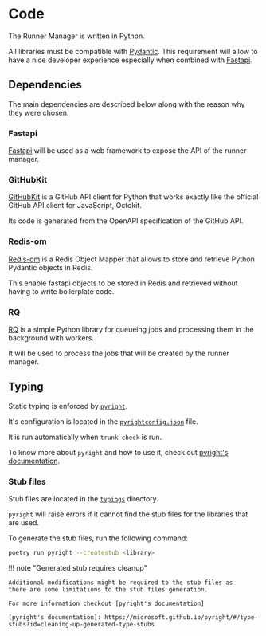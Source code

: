 # Code

The Runner Manager is written in Python.

All libraries must be compatible with [Pydantic](https://docs.pydantic.dev/).
This requirement will allow to have a nice developer experience
especially when combined with [Fastapi](#fastapi).

## Dependencies

The main dependencies are described below along with the reason why they were chosen.

### Fastapi

[Fastapi](https://fastapi.tiangolo.com/) will be used as a web framework to
expose the API of the runner manager.

### GitHubKit

[GitHubKit](https://github.com/yanyongyu/githubkit) is a GitHub API client for
Python that works exactly like the official GitHub API client for JavaScript, Octokit.

Its code is generated from the OpenAPI specification of the GitHub API.

### Redis-om

[Redis-om](https://github.com/redis/redis-om-python) is a Redis Object Mapper
that allows to store and retrieve Python Pydantic objects in Redis.

This enable fastapi objects to be stored in Redis and retrieved
without having to write boilerplate code.

### RQ

[RQ](https://python-rq.org/) is a simple Python library for queueing jobs and
processing them in the background with workers.

It will be used to process the jobs that will be created by the runner manager.

## Typing

Static typing is enforced by [`pyright`](https://microsft.github.io/pyright/).

It's configuration is located in the
[`pyrightconfig.json`](../../pyrightconfig.json) file.

It is run automatically when `trunk check` is run.

To know more about `pyright` and how to use it, check out
[pyright's documentation](https://microsoft.github.io/pyright/).

### Stub files

Stub files are located in the [`typings`](../../typings) directory.

`pyright` will raise errors if it cannot find the stub files for the libraries
that are used.

To generate the stub files, run the following command:

```bash
poetry run pyright --createstub <library>
```

!!! note "Generated stub requires cleanup"

    Additional modifications might be required to the stub files as
    there are some limitations to the stub files generation.

    For more information checkout [pyright's documentation]

    [pyright's documentation]: https://microsoft.github.io/pyright/#/type-stubs?id=cleaning-up-generated-type-stubs
